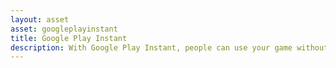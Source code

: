 ```yaml
---
layout: asset
asset: googleplayinstant
title: Google Play Instant
description: With Google Play Instant, people can use your game without installing it first.
---
```

